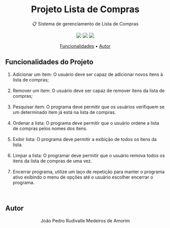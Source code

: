 <h1 align="center"> Projeto Lista de Compras</h1>

<p align="center">  📋 Sistema de gerenciamento de Lista de Compras</p>
<p align="center">
 <img src='https://img.shields.io/static/v1?label=tecnology&message=JavaScript&color=<7159c1>&style=<plastic>&logo=<GHOST>'>
 <img src='https://img.shields.io/static/v1?label=tecnology&message=Github&color=<6e5494>&style=<plastic>&logo=<GHOST>'>
 <img src='https://img.shields.io/static/v1?label=tecnology&message=Git&color=<f05033>&style=<plastic>&logo=<GHOST>'>

</p>

<p align="center">
 <a href="#funcionalidades-do-projeto">Funcionalidades</a> •
 <a href="#autor">Autor</a>
</p>

## Funcionalidades do Projeto
  <ol>
    <li> 
    Adicionar um item: O usuário deve ser capaz de adicionar novos itens à lista de
    compras; 
    </li>
    <br>
    <li>
    Remover um item: O usuário deve ser capaz de remover itens da lista de compras;
    </li>
    <br>
    <li>
    Pesquisar item: O programa deve permitir que os usuários verifiquem se um
    determinado item já está na lista de compras.
    </li>
    <br>
    <li>
    Ordenar a lista: O programa deve permitir que o usuário ordene a lista de compras
    pelos nomes dos itens.
    </li>
    <br>
    <li>
    Exibir lista: O programa deve permitir a exibição de todos os itens da lista.
    </li>
    <br>
    <li>
    Limpar a lista: O programar deve permitir que o usuário remova todos os itens da lista
    de compras de uma vez.
    </li>
    <br>
    <li>
    Encerrar programa, utilize um laço de repetição para manter o programa ativo exibindo
    o menu de opções até o usuário escolher encerrar o programa.
    </li>
  </ol>
<br>

## Autor
<p align='center'> João Pedro Rudivalle Medeiros de Amorim </p>